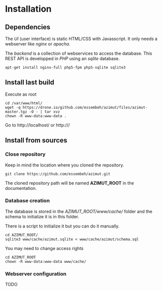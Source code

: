 # Installation

## Dependencies
The *UI* (user interface) is static HTML/CSS with Javasscript. It only needs a webserver like *nginx* or *apacha*.

The *backend* is a collection of webservices to access the database. This REST API is developped in *PHP* using an *sqlite* database.

```
apt-get install nginx-full php5-fpm php5-sqlite sqlite3
```

## Install last build

Execute as root
```
cd /var/www/html/
wget -q https://drone.io/github.com/essembeh/azimut/files/azimut-master.tgz -O - | tar xvz
chown -R www-data:www-data .
```

Go to http://localhost/ or http://<YOUR-SERVER>/

## Install from sources

### Close repository
Keep in mind the location where you cloned the repository.
```
git clone https://github.com/essembeh/azimut.git
```
The cloned repository path will be named **AZIMUT_ROOT** in the documentation.

### Database creation
The database is stored in the *AZIMUT_ROOT/www/cache/* folder and the schema to initialize it is in this folder.

There is a script to initialize it but you can do it manually.
```
cd AZIMUT_ROOT/
sqlite3 www/cache/azimut.sqlite < www/cache/azimut/schema.sql
```
You may need to change access rights
```
cd AZIMUT_ROOT
chown -R www-data:www-data www/cache/
```

### Webserver configuration

TODO
